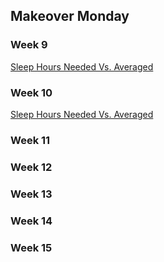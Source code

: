 ## Makeover Monday

### Week 9

[Sleep Hours Needed Vs. Averaged](https://cguzzetti.github.io/infoVis/makeoverMonday/week9)

### Week 10

[Sleep Hours Needed Vs. Averaged](https://cguzzetti.github.io/infoVis/makeoverMonday/week10)

### Week 11

### Week 12

### Week 13

### Week 14

### Week 15
